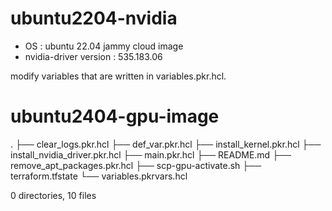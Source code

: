 # ubuntu2204-nvidia

* OS : ubuntu 22.04 jammy cloud image
* nvidia-driver version : 535.183.06

modify variables that are written in variables.pkr.hcl.
# ubuntu2404-gpu-image
.
├── clear_logs.pkr.hcl
├── def_var.pkr.hcl
├── install_kernel.pkr.hcl
├── install_nvidia_driver.pkr.hcl
├── main.pkr.hcl
├── README.md
├── remove_apt_packages.pkr.hcl
├── scp-gpu-activate.sh
├── terraform.tfstate
└── variables.pkrvars.hcl

0 directories, 10 files
